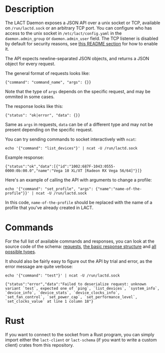 # Description

The LACT Daemon exposes a JSON API over a unix socket or TCP, available on `/run/lactd.sock` or an arbitrary TCP port. You can configure who has access to the unix socket in `/etc/lact/config.yaml` in the `daemon.admin_group` or `daemon.admin_user` field. The TCP listener is disabled by default for security reasons, see [this README section](../README.md#remote-management) for how to enable it.

The API expects newline-separated JSON objects, and returns a JSON object for every request.

The general format of requests looks like:
```
{"command": "command_name", "args": {}}
```
Note that the type of `args` depends on the specific request, and may be ommited in some cases.

The response looks like this:
```
{"status": "ok|error", "data": {}}
```
Same as `args` in requests, `data` can be of a different type and may not be present depending on the specific request.

You can try sending commands to socket interactively with `ncat`:
```
echo '{"command": "list_devices"}' | ncat -U /run/lactd.sock
```
Example response:
```
{"status":"ok","data":[{"id":"1002:687F-1043:0555-0000:0b:00.0","name":"Vega 10 XL/XT [Radeon RX Vega 56/64]"}]}
```

Here's an example of calling the API with arguments to change a profile:
```
echo '{"command": "set_profile", "args": {"name":"name-of-the-profile"}}' | ncat -U /run/lactd.sock
```
In this code, `name-of-the-profile` should be replaced with the name of a profile that you've already created in LACT.


# Commands

For the full list of available commands and responses, you can look at the source code of the schema: [requests](lact-schema/src/request.rs), [the basic response structure](lact-schema/src/response.rs) and [all possible types](lact-schema/src/lib.rs).

It should also be fairly easy to figure out the API by trial and error, as the error message are quite verbose:

```
echo '{"command": "test"}' | ncat -U /run/lactd.sock

{"status":"error","data":"Failed to deserialize request: unknown variant `test`, expected one of `ping`, `list_devices`, `system_info`, `device_info`, `device_stats`, `device_clocks_info`, `set_fan_control`, `set_power_cap`, `set_performance_level`, `set_clocks_value` at line 1 column 18"}
```

# Rust

If you want to connect to the socket from a Rust program, you can simply import either the `lact-client` or `lact-schema` (if you want to write a custom client) crates from this repository.